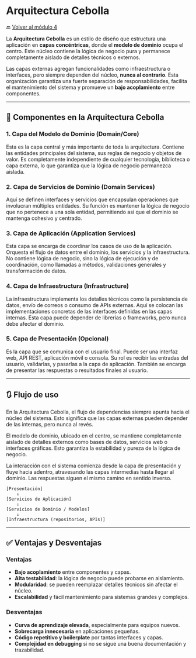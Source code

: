 # Arquitectura Cebolla

🔙 [Volver al módulo 4](../summary.md)

La **Arquitectura Cebolla** es un estilo de diseño que estructura una aplicación en **capas concéntricas**, donde el **modelo de dominio** ocupa el centro. Este núcleo contiene la lógica de negocio pura y permanece completamente aislado de detalles técnicos o externos.

Las capas externas agregan funcionalidades como infraestructura o interfaces, pero siempre dependen del núcleo, **nunca al contrario**. Esta organización garantiza una fuerte separación de responsabilidades, facilita el mantenimiento del sistema y promueve un **bajo acoplamiento** entre componentes.

---

## 🧱 Componentes en la Arquitectura Cebolla

### 1. Capa del Modelo de Dominio (Domain/Core)

Esta es la capa central y más importante de toda la arquitectura. Contiene las entidades principales del sistema, sus reglas de negocio y objetos de valor. Es completamente independiente de cualquier tecnología, biblioteca o capa externa, lo que garantiza que la lógica de negocio permanezca aislada.

### 2. Capa de Servicios de Dominio (Domain Services)

Aquí se definen interfaces y servicios que encapsulan operaciones que involucran múltiples entidades. Su función es mantener la lógica de negocio que no pertenece a una sola entidad, permitiendo así que el dominio se mantenga cohesivo y centrado.

### 3. Capa de Aplicación (Application Services)

Esta capa se encarga de coordinar los casos de uso de la aplicación. Orquesta el flujo de datos entre el dominio, los servicios y la infraestructura. No contiene lógica de negocio, sino la lógica de ejecución y de coordinación, como llamadas a métodos, validaciones generales y transformación de datos.

### 4. Capa de Infraestructura (Infrastructure)

La infraestructura implementa los detalles técnicos como la persistencia de datos, envío de correos o consumo de APIs externas. Aquí se colocan las implementaciones concretas de las interfaces definidas en las capas internas. Esta capa puede depender de librerías o frameworks, pero nunca debe afectar el dominio.

### 5. Capa de Presentación (Opcional)

Es la capa que se comunica con el usuario final. Puede ser una interfaz web, API REST, aplicación móvil o consola. Su rol es recibir las entradas del usuario, validarlas, y pasarlas a la capa de aplicación. También se encarga de presentar las respuestas o resultados finales al usuario.

---

## 🔃 Flujo de uso

En la Arquitectura Cebolla, el flujo de dependencias siempre apunta hacia el núcleo del sistema. Esto significa que las capas externas pueden depender de las internas, pero nunca al revés.

El modelo de dominio, ubicado en el centro, se mantiene completamente aislado de detalles externos como bases de datos, servicios web o interfaces gráficas. Esto garantiza la estabilidad y pureza de la lógica de negocio.

La interacción con el sistema comienza desde la capa de presentación y fluye hacia adentro, atravesando las capas intermedias hasta llegar al dominio. Las respuestas siguen el mismo camino en sentido inverso.

```plaintext
[Presentación]
    ↓
[Servicios de Aplicación]
    ↓
[Servicios de Dominio / Modelos]
    ↓
[Infraestructura (repositorios, APIs)]
```

---

## ✅ Ventajas y Desventajas

### Ventajas

-   **Bajo acoplamiento** entre componentes y capas.
-   **Alta testabilidad**: la lógica de negocio puede probarse en aislamiento.
-   **Modularidad**: se pueden reemplazar detalles técnicos sin afectar el núcleo.
-   **Escalabilidad** y fácil mantenimiento para sistemas grandes y complejos.

### Desventajas

-   **Curva de aprendizaje elevada**, especialmente para equipos nuevos.
-   **Sobrecarga innecesaria** en aplicaciones pequeñas.
-   **Código repetitivo y boilerplate** por tantas interfaces y capas.
-   **Complejidad en debugging** si no se sigue una buena documentación y trazabilidad.
